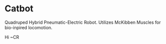 # Catbot
Quadruped Hybrid Pneumatic-Electric Robot. Utilizes McKibben Muscles for bio-inpired locomotion.

Hi ~CR